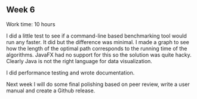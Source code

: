## Week 6

Work time: 10 hours

I did a little test to see if a command-line based benchmarking tool would run any faster. It did but the difference was minimal. I made a graph to see how the length of the optimal path corresponds to the running time of the algorithms. JavaFX had no support for this so the solution was quite hacky. Clearly Java is not the right language for data visualization.

I did performance testing and wrote documentation.

Next week I will do some final polishing based on peer review, write a user manual and create a Github release.